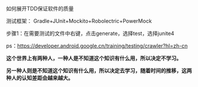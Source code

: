 如何展开TDD保证软件的质量

测试框架： Gradle+JUnit+Mockito+Robolectric+PowerMock

步骤1：在需要测试的文件中右键，点击generate，选择test，选择junite4



ps：https://developer.android.google.cn/training/testing/crawler?hl=zh-cn

**这个世界上有两种人，一种人是不知道这个知识有什么用，所以决定不学习。**

**另一种人则是不知道这个知识有什么用，所以决定去学习，随着时间的推移，这两种人的认知差距会越来越大。**

